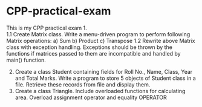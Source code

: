 # CPP-practical-exam
This is my CPP practical exam
1.  
1.1 Create Matrix class. Write a menu-driven program to perform following Matrix operations:
a) Sum
b) Product
c) Transpose
1.2 Rewrite above Matrix class with exception handling. Exceptions should be thrown by the functions if matrices passed to them are incompatible and handled by main() function.

2. Create a class Student containing fields for Roll No., Name, Class, Year and Total Marks. Write a program to store 5 objects of Student class in a file. Retrieve these records from file and display them.
3. Create a class Triangle. Include overloaded functions for calculating area. Overload assignment operator and equality OPERATOR
